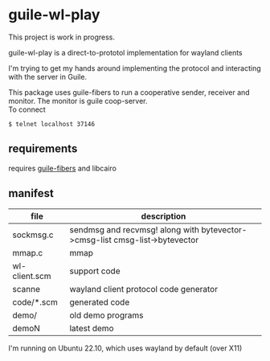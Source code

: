 # guile-wl-play 

This project is work in progress.

guile-wl-play is a direct-to-prototol implementation for wayland clients

I'm trying to get my hands around implementing the protocol and interacting 
with the server in Guile.

This package uses guile-fibers to run a cooperative sender, receiver 
and monitor.  The monitor is guile coop-server.  
To connect
```
$ telnet localhost 37146
```

## requirements

requires [guile-fibers](https://github.com/wingo/fibers) and libcairo

## manifest

| file | description |
| ---- | ----------- |
| sockmsg.c | sendmsg and recvmsg! along with bytevector->cmsg-list cmsg-list->bytevector |
| mmap.c | mmap |
| wl-client.scm | support code |
| scanne | wayland client protocol code generator |
| code/*.scm | generated code |
| demo/ | old demo programs |
| demoN | latest demo |

I'm running on Ubuntu 22.10, which uses wayland by default (over X11)
